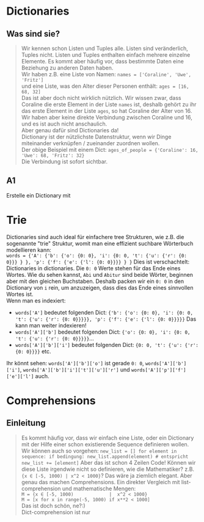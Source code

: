 # Dictionaries
## Was sind sie?
> Wir kennen schon Listen und Tuples alle. Listen sind veränderlich, Tuples nicht.
> Listen und Tuples enthalten einfach mehrere einzelne Elemente.
> Es kommt aber häufig vor, dass bestimmte Daten eine Beziehung zu anderen Daten haben.\
> Wir haben z.B. eine Liste von Namen: `names = ['Coraline', 'Uwe', 'Fritz']`\
> und eine Liste, was den Alter dieser Personen enthält: `ages = [16, 68, 32]`\
> Das ist aber doch nicht wirklich nützlich. Wir wissen zwar, dass Coraline die erste Element in der Liste `names` ist,
> deshalb gehört zu ihr das erste Element in der Liste `ages`, so hat Coraline der Alter von 16.
> Wir haben aber keine direkte Verbindung zwischen Coraline und 16, und es ist auch nicht anschaulich.\
> Aber genau dafür sind Dictionaries da!\
> Dictionary ist der nützlichste Datenstruktur, wenn wir Dinge miteinander verknüpfen / zueinander zuordnen wollen.\
> Der obige Beispiel mit einem Dict: `ages_of_people = {'Coraline': 16, 'Uwe': 68, 'Fritz': 32}`\
> Die Verbindung ist sofort sichtbar.

## A1
Erstelle ein Dictionary mit 

# Trie
Dictionaries sind auch ideal für einfachere tree Strukturen, wie z.B. die sogenannte "trie" Struktur, womit man eine effizient suchbare Wörterbuch modellieren kann:\
`words = {'A': {'b': {'o': {0: 0},
                      'i': {0: 0,
                            't': {'u': {'r': {0: 0}}}
                           }
                     },
                'p': {'f': {'e': {'l': {0: 0}}}}
               }
         }`
Dies ist verschachtelt: Dictionaries in dictionaries. Die `0: 0` Werte stehen für das Ende eines Wortes. Wie du sehen kannst, `Abi` und `Abitur` sind beide Wörter, beginnen aber mit den gleichen Buchstaben. Deshalb packen wir ein `0: 0` in den Dictionary von `i` rein, um anzuzeigen, dass dies das Ende eines sinnvollen Wortes ist.\
Wenn man es indexiert:
- `words['A']` bedeutet folgenden Dict: `{'b': {'o': {0: 0}, 'i': {0: 0, 't': {'u': {'r': {0: 0}}}}}, 'p': {'f': {'e': {'l': {0: 0}}}}}` Das kann man weiter indexieren!
- `words['A']['b']` bedeutet folgenden Dict: `{'o': {0: 0}, 'i': {0: 0, 't': {'u': {'r': {0: 0}}}}}`...
- `words['A']['b']['i']` bedeutet folgenden Dict: `{0: 0, 't': {'u': {'r': {0: 0}}}}` etc.

Ihr könnt sehen:
`words['A']['b']['o']` ist gerade `0: 0`, `words['A']['b']['i']`, `words['A']['b']['i']['t']['u']['r']` und `words['A']['p']['f']['e']['l']` auch.

# Comprehensions
## Einleitung
> Es kommt häufig vor, dass wir einfach eine Liste, oder ein Dictionary mit der Hilfe einer schon existierende Sequence definieren wollen. Wir können auch so vorgehen:
> `new_list = []
> for element in sequence:
>     if bedingung:
>         new_list.append(element)
>         # entspricht new_list += [element]`
> Aber das ist schon 4 Zeilen Code! Können wir diese Liste irgendwie nicht so definieren, wie die Mathematiker? z.B. `{x ∈ [-5, 1000) | x^2 < 1000}`? Das wäre ja ziemlich elegant.
> Aber genau das machen Comprehensions. Ein direkter Vergleich mit list-comprehension und mathematische Mengen: \
`M = {x ∈ [-5, 1000)             |  x^2 < 1000}`\
`M = [x for x in range(-5, 1000) if x**2 < 1000]`\
> Das ist doch schön, ne?:)\
> Dict-comprehension ist nur 

